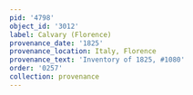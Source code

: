```yaml
---
pid: '4798'
object_id: '3012'
label: Calvary (Florence)
provenance_date: '1825'
provenance_location: Italy, Florence
provenance_text: 'Inventory of 1825, #1080'
order: '0257'
collection: provenance
---
```

